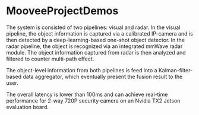 # MooveeProjectDemos


The system is consisted of two pipelines: visual and radar.
In the visual pipeline, the object information is captured via a calibrated IP-camera and is then detected by a deep-learning-based one-shot object detector.
In the radar pipeline, the object is recognized via an integrated mmWave radar module. The object information captured from radar is then analyzed and filtered to counter multi-path effect.

The object-level information from both pipelines is feed into a Kalman-filter-based data aggregator, which eventually present the fusion result to the user. 

The overall latency is lower than 100ms and can achieve real-time performance for 2-way 720P security camera on an Nvidia TX2 Jetson evaluation board.
